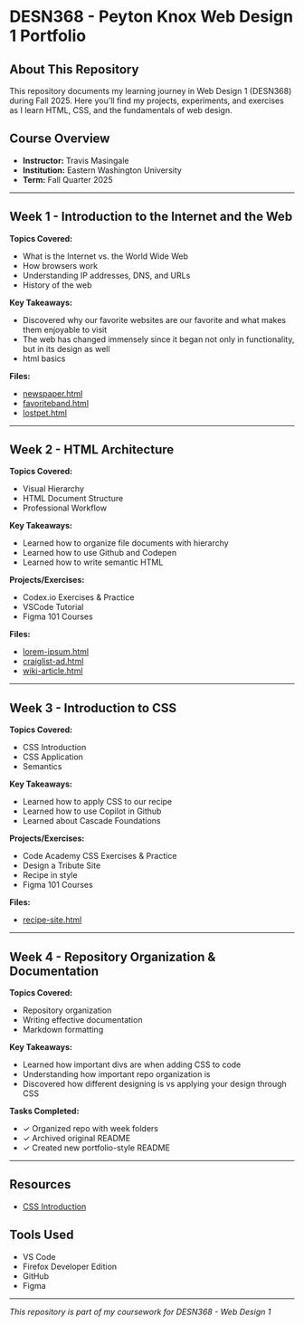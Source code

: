 # DESN368 - Peyton Knox Web Design 1 Portfolio

## About This Repository

This repository documents my learning journey in Web Design 1 (DESN368) during Fall 2025. Here you'll find my projects, experiments, and exercises as I learn HTML, CSS, and the fundamentals of web design.

## Course Overview

- **Instructor:** Travis Masingale
- **Institution:** Eastern Washington University
- **Term:** Fall Quarter 2025

---

## Week 1 - Introduction to the Internet and the Web

**Topics Covered:**
- What is the Internet vs. the World Wide Web
- How browsers work
- Understanding IP addresses, DNS, and URLs
- History of the web

**Key Takeaways:**
- Discovered why our favorite websites are our favorite and what makes them enjoyable to visit
- The web has changed immensely since it began not only in functionality, but in its design as well
- html basics

**Files:**
- [newspaper.html](https://p3ytonk.github.io/DESN368-code-design-workspace-pk/week-1/newspaper.html)
- [favoriteband.html](https://p3ytonk.github.io/DESN368-code-design-workspace-pk/week-1/favoriteband.html)
- [lostpet.html](https://p3ytonk.github.io/DESN368-code-design-workspace-pk/week-1/lostpet.html)

---

## Week 2 - HTML Architecture

**Topics Covered:**
- Visual Hierarchy
- HTML Document Structure
- Professional Workflow

**Key Takeaways:**
- Learned how to organize file documents with hierarchy
- Learned how to use Github and Codepen
- Learned how to write semantic HTML

**Projects/Exercises:**
- Codex.io Exercises & Practice
- VSCode Tutorial
- Figma 101 Courses

**Files:**
- [lorem-ipsum.html](https://p3ytonk.github.io/DESN368-code-design-workspace-pk/week-2/lorem-ipsum.html)
- [craiglist-ad.html](https://p3ytonk.github.io/DESN368-code-design-workspace-pk/week-2/craiglist-ad.html)
- [wiki-article.html](https://p3ytonk.github.io/DESN368-code-design-workspace-pk/week-2/wiki-article.html)

---

## Week 3 - Introduction to CSS

**Topics Covered:**
- CSS Introduction
- CSS Application
- Semantics

**Key Takeaways:**
- Learned how to apply CSS to our recipe
- Learned how to use Copilot in Github
- Learned about Cascade Foundations

**Projects/Exercises:**
- Code Academy CSS Exercises & Practice
- Design a Tribute Site
- Recipe in style
- Figma 101 Courses

**Files:**
- [recipe-site.html](https://p3ytonk.github.io/DESN368-code-design-workspace-pk/week-2/recipe-site/recipe.html)

---

## Week 4 - Repository Organization & Documentation

**Topics Covered:**
- Repository organization
- Writing effective documentation
- Markdown formatting

**Key Takeaways:**
- Learned how important divs are when adding CSS to code
- Understanding how important repo organization is
- Discovered how different designing is vs applying your design through CSS

**Tasks Completed:**
- ✓ Organized repo with week folders
- ✓ Archived original README
- ✓ Created new portfolio-style README

---

## Resources

- [CSS Introduction](https://www.theodinproject.com/lessons/foundations-intro-to-css#properties-to-get-started-with)

## Tools Used

- VS Code
- Firefox Developer Edition
- GitHub
- Figma

---

*This repository is part of my coursework for DESN368 - Web Design 1*

